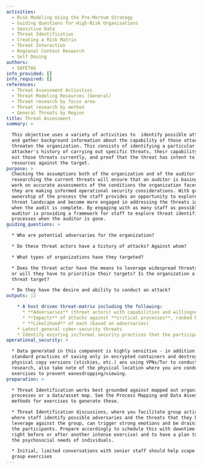 ```yaml
---
activities:
  - Risk Modeling Using the Pre-Mortum Strategy
  - Guiding Questions for High-Risk Organisations
  - Sensitive Data
  - Threat Identification
  - Creating a Risk Matrix
  - Threat Interaction
  - Regional Context Research
  - Self Doxing
authors:
  - SAFETAG
info_provided: []
info_required: []
references:
  - Threat Assessment Activities
  - Threat Modeling Resources (General)
  - Threat research by focus area
  - Threat research by method
  - General Threats by Region
title: Threat Assessment
summary: >

  This objective uses a variety of activities to  identify possible attackers
  and gather background information about the capability of those attackers to
  threaten the organization. This consists of identifying a particular
  attacker's history of carrying out specific threats, their capability to carry
  out those threats currently, and proof that the threat has intent to leverage
  resources against the target.
purpose: >
  Checking the assumptions both of the organization and of the auditor by
  researching the current threats will ensure that an auditor is basing their
  work on accurate assessments of the conditions the organization faces and that
  they are making informed operational security considerations. With greater
  ownership of the process the staff provides an opportunity to explore their
  threat landscape and become more engaged in addressing the threats identified
  when the audit is complete. By engaging with as many staff as possible the
  auditor is providing a framework for staff to explore threat identification
  processes when the auditor is gone. 
guiding_questions: >

  * Who are potential adversaries for the organization?

  * Do these threat actors have a history of attacks? Against whom?

  * What types of organizations have they targeted?

  * Does the threat actor have the means to leverage widespread threats against,
  or will they have to prioritize their targets? Is the organization a priority
  threat target?

  * Do they have the desire and ability to conduct an attack?
outputs: |2

    * A host driven threat-matrix including the following:
      * **Adversaries** (threat actors) with capabilities and willingness
      * **Impacts** of attacks against **critical processes**, ranked by severity
      * **Likelihood** of each (based on adversaries)
    * Latest general cyber-security threats
    * Identify existing in/formal security practices that the participants use to address risks.
operational_security: >

  * Data generated in this component is highly sensitive - in addition to
  standard practices of saving only in encrypted containers and destroying
  physical copy versions (stickies, etc.) ans using VPNs/Tor to conduct
  research, also take note of the physical location where you are conducting any
  exercises to prevent eavesdropping/viewing.
preparation: >

  * Threat Identification works best grounded against mapped out organizational
  processes or a data/asset map. See the Process Mapping and Data Assessment
  methods for exercises to generate these.

  * Threat Identification discussions, where you facilitate group activities
  where staff identify possible adversaries and the threats that they have/can
  leverage against the group, can trigger strong emotions and be draining for
  the participants. Prepare accordingly to schedule this with downtime (i.e. not
  right before or after another intense exercise) and to have a plan to address
  the psychosocial needs of individuals.

  * Initial, limited conversations with senior staff should help scope and guide
  group exercises
---
```


